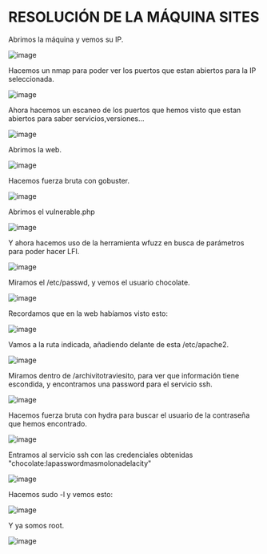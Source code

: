 # RESOLUCIÓN DE LA MÁQUINA SITES

Abrimos la máquina y vemos su IP.

![image](https://github.com/user-attachments/assets/feb499c4-4c83-4955-bc13-401afbcf00b0)

Hacemos un nmap para poder ver los puertos que estan abiertos para la IP seleccionada.

![image](https://github.com/user-attachments/assets/7e7e49fa-c28f-4a95-aaf9-fd5e035fecba)

Ahora hacemos un escaneo de los puertos que hemos visto que estan abiertos para saber servicios,versiones...

![image](https://github.com/user-attachments/assets/c42febe8-5a17-4c3e-a8fc-b06888d6859a)

Abrimos la web.

![image](https://github.com/user-attachments/assets/5d43e654-3776-49b3-84c9-3c3658e194de)

Hacemos fuerza bruta con gobuster.

![image](https://github.com/user-attachments/assets/7432d4d8-0b3b-4dbd-8d20-8c9fd49592f1)

Abrimos el vulnerable.php 

![image](https://github.com/user-attachments/assets/109ea372-df63-4dfa-b73a-0f1eb05c0cd1)

Y ahora hacemos uso de la herramienta wfuzz en busca de parámetros para poder hacer LFI.

![image](https://github.com/user-attachments/assets/36831c08-61ac-48e5-8d71-928d50af2d82)

Miramos el /etc/passwd, y vemos el usuario chocolate.

![image](https://github.com/user-attachments/assets/8bc5279e-e550-41e4-bc43-8ef3924f146e)

Recordamos que en la web habíamos visto esto: 

![image](https://github.com/user-attachments/assets/0cf826e5-880c-4d98-8960-ab69beb3262b)

Vamos a la ruta indicada, añadiendo delante de esta /etc/apache2.

![image](https://github.com/user-attachments/assets/45e01a98-8a3e-42de-97bb-c15858fda8e8)

Miramos dentro de /archivitotraviesito, para ver que información tiene escondida, y encontramos una password para el servicio ssh.

![image](https://github.com/user-attachments/assets/fc2d1b49-dfbb-42d0-9e88-d2cf5f9670fe)

Hacemos fuerza bruta con hydra para buscar el usuario de la contraseña que hemos encontrado.

![image](https://github.com/user-attachments/assets/9cadc5ce-f404-4462-a850-c8686451302a)

Entramos al servicio ssh con las credenciales obtenidas "chocolate:lapasswordmasmolonadelacity"

![image](https://github.com/user-attachments/assets/53a2f59f-0a67-4b91-97d2-644193fcaa31)

Hacemos sudo -l y vemos esto: 

![image](https://github.com/user-attachments/assets/c5dbe629-a7e0-4106-be69-751f1c40f3f5)

Y ya somos root.

![image](https://github.com/user-attachments/assets/c7fee0dc-8aa4-4337-830f-5fd4c5ff156f)
